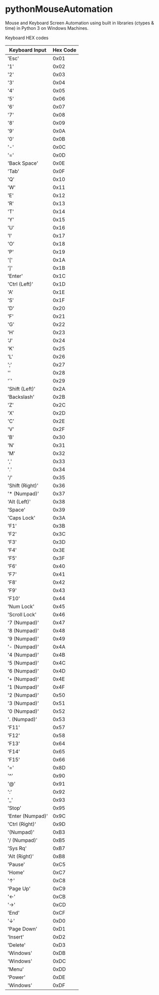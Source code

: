 # pythonMouseAutomation
Mouse and Keyboard Screen Automation using built in libraries (ctypes & time) in Python 3 on Windows Machines. 

Keyboard HEX codes

| Keyboard Input | Hex Code	|
| --- | --- |
| 'Esc' | 0x01 |
| '1' | 0x02 |
| '2' | 0x03 |
| '3' | 0x04 |
| '4' | 0x05 |
| '5' | 0x06 |
| '6' | 0x07 |
| '7' | 0x08 |
| '8' | 0x09 |
| '9' | 0x0A |
| '0' | 0x0B |
| '-' | 0x0C |
| '=' | 0x0D |
| 'Back Space' | 0x0E |
| 'Tab' | 0x0F |
| 'Q' | 0x10 |
| 'W' | 0x11 |
| 'E' | 0x12 |
| 'R' | 0x13 |
| 'T' | 0x14 |
| 'Y' | 0x15 |
| 'U' | 0x16 |
| 'I' | 0x17 |
| 'O' | 0x18 |
| 'P' | 0x19 |
| '[' | 0x1A |
| ']' | 0x1B |
| 'Enter' | 0x1C |
| 'Ctrl (Left)' | 0x1D |
| 'A' | 0x1E |
| 'S' | 0x1F |
| 'D' | 0x20 |
| 'F' | 0x21 |
| 'G' | 0x22 |
| 'H' | 0x23 |
| 'J' | 0x24 |
| 'K' | 0x25 |
| 'L' | 0x26 |
| ';' | 0x27 |
| '' | 0x28 |
| '`' | 0x29 |
| 'Shift (Left)' | 0x2A |
| 'Backslash' | 0x2B |
| 'Z' | 0x2C |
| 'X' | 0x2D |
| 'C' | 0x2E |
| 'V' | 0x2F |
| 'B' | 0x30 |
| 'N' | 0x31 |
| 'M' | 0x32 |
| ',' | 0x33 |
| '.' | 0x34 |
| '/' | 0x35 |
| 'Shift (Right)' | 0x36 |
| '* (Numpad)' | 0x37 |
| 'Alt (Left)' | 0x38 |
| 'Space' | 0x39 |
| 'Caps Lock' | 0x3A |
| 'F1' | 0x3B |
| 'F2' | 0x3C |
| 'F3' | 0x3D |
| 'F4' | 0x3E |
| 'F5' | 0x3F |
| 'F6' | 0x40 |
| 'F7' | 0x41 |
| 'F8' | 0x42 |
| 'F9' | 0x43 |
| 'F10' | 0x44 |
| 'Num Lock' | 0x45 |
| 'Scroll Lock' | 0x46 |
| '7 (Numpad)' | 0x47 |
| '8 (Numpad)' | 0x48 |
| '9 (Numpad)' | 0x49 |
| '- (Numpad)' | 0x4A |
| '4 (Numpad)' | 0x4B |
| '5 (Numpad)' | 0x4C |
| '6 (Numpad)' | 0x4D |
| '+ (Numpad)' | 0x4E |
| '1 (Numpad)' | 0x4F |
| '2 (Numpad)' | 0x50 |
| '3 (Numpad)' | 0x51 |
| '0 (Numpad)' | 0x52 |
| '. (Numpad)' | 0x53 |
| 'F11' | 0x57 |
| 'F12' | 0x58 |
| 'F13' | 0x64 |
| 'F14' | 0x65 |
| 'F15' | 0x66 |
| '=' | 0x8D |
| '^' | 0x90 |
| '@' | 0x91 |
| ':' | 0x92 |
| '_' | 0x93 |
| 'Stop' | 0x95 |
| 'Enter (Numpad)' | 0x9C |
| 'Ctrl (Right)' | 0x9D |
| '(Numpad)' | 0xB3 |
| '/ (Numpad)' | 0xB5 |
| 'Sys Rq' | 0xB7 |
| 'Alt (Right)' | 0xB8 |
| 'Pause' | 0xC5 |
| 'Home' | 0xC7 |
| '↑' | 0xC8 |
| 'Page Up' | 0xC9 |
| '←' | 0xCB |
| '→' | 0xCD |
| 'End' | 0xCF |
| '↓' | 0xD0 |
| 'Page Down' | 0xD1 |
| 'Insert' | 0xD2 |
| 'Delete' | 0xD3 |
| 'Windows' | 0xDB |
| 'Windows' | 0xDC |
| 'Menu' | 0xDD |
| 'Power' | 0xDE |
| 'Windows' | 0xDF |
